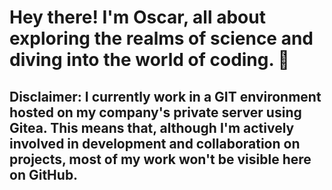 # Hey there! I'm Oscar, all about exploring the realms of science and diving into the world of coding. 🚀

## **Disclaimer:** I currently work in a GIT environment hosted on my company's private server using Gitea. This means that, although I'm actively involved in development and collaboration on projects, most of my work won't be visible here on GitHub.
